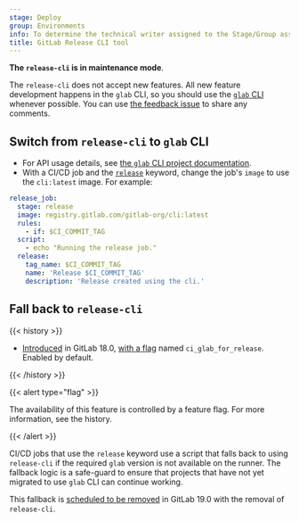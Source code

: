 ```yaml
---
stage: Deploy
group: Environments
info: To determine the technical writer assigned to the Stage/Group associated with this page, see https://handbook.gitlab.com/handbook/product/ux/technical-writing/#assignments
title: GitLab Release CLI tool
---
```


**The `release-cli` is in maintenance mode**.

The `release-cli` does not accept new features.
All new feature development happens in the `glab` CLI,
so you should use the [`glab` CLI](../../../editor_extensions/gitlab_cli/_index.md) whenever possible.
You can use [the feedback issue](https://gitlab.com/gitlab-org/cli/-/issues/7859) to share any comments.

## Switch from `release-cli` to `glab` CLI

- For API usage details, see [the `glab` CLI project documentation](https://gitlab.com/gitlab-org/cli).
- With a CI/CD job and the [`release`](../../../ci/yaml/_index.md#release) keyword,
  change the job's `image` to use the `cli:latest` image. For example:

```yaml
release_job:
  stage: release
  image: registry.gitlab.com/gitlab-org/cli:latest
  rules:
    - if: $CI_COMMIT_TAG
  script:
    - echo "Running the release job."
  release:
    tag_name: $CI_COMMIT_TAG
    name: 'Release $CI_COMMIT_TAG'
    description: 'Release created using the cli.'
```

## Fall back to `release-cli`

{{< history >}}

- [Introduced](https://gitlab.com/gitlab-org/gitlab/-/issues/524346) in GitLab 18.0, [with a flag](../../../administration/feature_flags.md) named `ci_glab_for_release`. Enabled by default.

{{< /history >}}

{{< alert type="flag" >}}

The availability of this feature is controlled by a feature flag. For more information, see the history.

{{< /alert >}}

CI/CD jobs that use the `release` keyword use a script that falls back to using `release-cli`
if the required `glab` version is not available on the runner. The fallback logic
is a safe-guard to ensure that projects that have not yet migrated to use `glab` CLI
can continue working.

This fallback is [scheduled to be removed](https://gitlab.com/gitlab-org/gitlab/-/issues/537919)
in GitLab 19.0 with the removal of `release-cli`.
